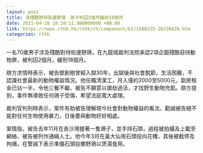 ```yaml
---
layout: post
title: 涉殘酷對待街邊野鴿　男子判囚2個月緩刑18個月
date: 2021-04-28 18:10:11.000000000 +08:00
link: https://news.rthk.hk/rthk/ch/component/k2/1588225-20210428.htm
categories: rthk
---
```


一名70歲男子涉及殘酷對待街邊野鴿，在九龍城裁判法院承認2項企圖殘酷惡待動物罪，被判囚2個月，緩刑18個月。

辯方求情時表示，被告鄧創樹曾經入獄30年，出獄後與社會脫節，生活困難，不認識社會最新的動物權益情況。他任職清潔工，月入僅約2000至5000元，劏房租金已佔一半，令他三餐不繼，被告不願意以搶劫過活，才找野生動物充飢。辯方提到，事件無導致任何鴿子受傷，希望法庭寬大處理。

裁判官判刑時表示，案件有助被告理解現今社會對動物權益的看法，勸誡被告絕不能對任何生物使用暴力，日後要與動物好好相處。

案情指，被告去年11月在長沙灣握著一隻鴿子，並手持石頭，過程被拍攝及上載至網絡，被告被列作通緝人士。他今年3月在黃大仙用石頭投向花槽，其後被截停及拘捕，在警誡下表示準備石頭投擲野鴿以煲湯食用。
